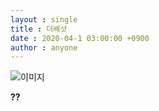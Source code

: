 ```yaml
---
layout : single
title : 더배샷
date : 2020-04-1 03:00:00 +0900
author : anyone
---
```


![이미지](C:\Users\SAMSUNG\Desktop\KakaoTalk_20200325_154446562.jpg)

__??__